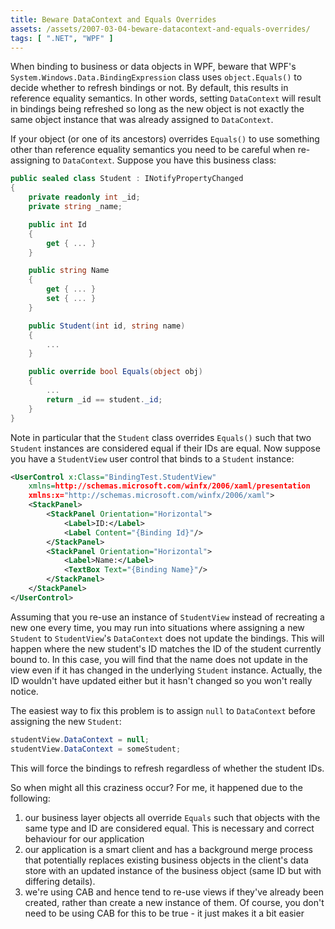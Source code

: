 ```yaml
---
title: Beware DataContext and Equals Overrides
assets: /assets/2007-03-04-beware-datacontext-and-equals-overrides/
tags: [ ".NET", "WPF" ]
---
```

When binding to business or data objects in WPF, beware that WPF's `System.Windows.Data.BindingExpression` class uses `object.Equals()` to decide whether to refresh bindings or not. By default, this results in reference equality semantics. In other words, setting `DataContext` will result in bindings being refreshed so long as the new object is not exactly the same object instance that was already assigned to `DataContext`.

If your object (or one of its ancestors) overrides `Equals()` to use something other than reference equality semantics you need to be careful when re-assigning to `DataContext`. Suppose you have this business class:

```csharp
public sealed class Student : INotifyPropertyChanged
{
    private readonly int _id;
    private string _name;

    public int Id
    {
        get { ... }
    }

    public string Name
    {
        get { ... }
        set { ... }
    }

    public Student(int id, string name)
    {
        ...
    }

    public override bool Equals(object obj)
    {
        ...
        return _id == student._id;
    }
}
```

Note in particular that the `Student` class overrides `Equals()` such that two `Student` instances are considered equal if their IDs are equal. Now suppose you have a `StudentView` user control that binds to a `Student` instance:

```xml
<UserControl x:Class="BindingTest.StudentView"
    xmlns=http://schemas.microsoft.com/winfx/2006/xaml/presentation
    xmlns:x="http://schemas.microsoft.com/winfx/2006/xaml">
    <StackPanel>
        <StackPanel Orientation="Horizontal">
            <Label>ID:</Label>
            <Label Content="{Binding Id}"/>
        </StackPanel>
        <StackPanel Orientation="Horizontal">
            <Label>Name:</Label>
            <TextBox Text="{Binding Name}"/>
        </StackPanel>
    </StackPanel>
</UserControl>
```

Assuming that you re-use an instance of `StudentView` instead of recreating a new one every time, you may run into situations where assigning a new `Student` to `StudentView`'s `DataContext` does not update the bindings. This will happen where the new student's ID matches the ID of the student currently bound to. In this case, you will find that the name does not update in the view even if it has changed in the underlying `Student` instance. Actually, the ID wouldn't have updated either but it hasn't changed so you won't really notice.

The easiest way to fix this problem is to assign `null` to `DataContext` before assigning the new `Student`:

```csharp
studentView.DataContext = null;
studentView.DataContext = someStudent;
```

This will force the bindings to refresh regardless of whether the student IDs.

So when might all this craziness occur? For me, it happened due to the following:

1. our business layer objects all override `Equals` such that objects with the same type and ID are considered equal. This is necessary and correct behaviour for our application
2. our application is a smart client and has a background merge process that potentially replaces existing business objects in the client's data store with an updated instance of the business object (same ID but with differing details).
3. we're using CAB and hence tend to re-use views if they've already been created, rather than create a new instance of them. Of course, you don't need to be using CAB for this to be true - it just makes it a bit easier